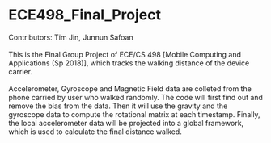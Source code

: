 # ECE498_Final_Project
Contributors: Tim Jin, Junnun Safoan <br />
<br />
This is the Final Group Project of ECE/CS 498 [Mobile Computing and Applications (Sp 2018)], which tracks the walking distance of the device carrier. <br />
<br />
Accelerometer, Gyroscope and Magnetic Field data are colleted from the phone carried by user who walked randomly.
The code will first find out and remove the bias from the data. Then it will use the gravity and the gyroscope data to
compute the rotational matrix at each timestamp. Finally, the local accelerometer data will be projected into a global
framework, which is used to calculate the final distance walked.

